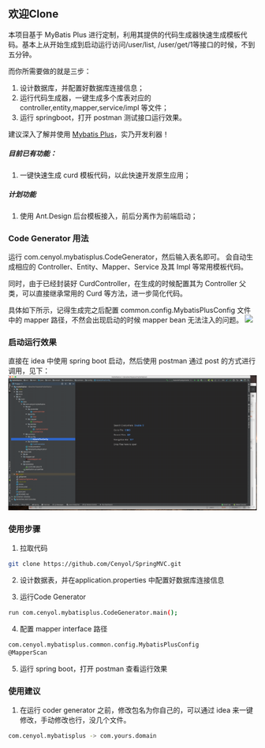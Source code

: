 ## 欢迎Clone

本项目基于 MyBatis Plus 进行定制，利用其提供的代码生成器快速生成模板代码。基本上从开始生成到启动运行访问/user/list, /user/get/1等接口的时候，不到五分钟。

而你所需要做的就是三步：
1. 设计数据库，并配置好数据库连接信息；
2. 运行代码生成器，一键生成多个库表对应的 controller,entity,mapper,service/impl 等文件；
3. 运行 springboot，打开 postman 测试接口运行效果。

建议深入了解并使用 [Mybatis Plus](https://mybatis.plus)，实乃开发利器！

##### 目前已有功能：
1. 一键快速生成 curd 模板代码，以此快速开发原生应用；

##### 计划功能
1. 使用 Ant.Design 后台模板接入，前后分离作为前端启动；

### Code Generator 用法

运行 com.cenyol.mybatisplus.CodeGenerator，然后输入表名即可。
会自动生成相应的 Controller、Entity、Mapper、Service 及其 Impl 等常用模板代码。

同时，由于已经封装好 CurdController，在生成的时候配置其为 Controller 父类，可以直接继承常用的 Curd 等方法，进一步简化代码。

具体如下所示，记得生成完之后配置 common.config.MybatisPlusConfig 文件中的 mapper 路径，不然会出现启动的时候 mapper bean 无法注入的问题。
![](docs/images/the-usage-of-code-generator.gif)

### 启动运行效果

直接在 idea 中使用 spring boot 启动，然后使用 postman 通过 post 的方式进行调用，见下：
![](docs/images/the-usage-of-web-service.gif)


### 使用步骤

1. 拉取代码
```bash
git clone https://github.com/Cenyol/SpringMVC.git
```

2. 设计数据表，并在application.properties 中配置好数据库连接信息

3. 运行Code Generator
```bash
run com.cenyol.mybatisplus.CodeGenerator.main();
```

4. 配置 mapper interface 路径
```bash
com.cenyol.mybatisplus.common.config.MybatisPlusConfig
@MapperScan
```

5. 运行 spring boot，打开 postman 查看运行效果

### 使用建议
1. 在运行 coder generator 之前，修改包名为你自己的，可以通过 idea 来一键修改，手动修改也行，没几个文件。
```bash
com.cenyol.mybatisplus -> com.yours.domain
```


